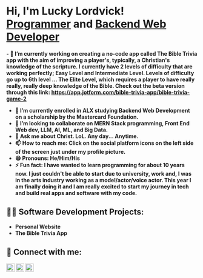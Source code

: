<h1>Hi, I'm Lucky Lordvick! <br/><a href="https://github.com/LuckyLordvick">Programmer</a> and <a href="https://www.linkedin.com/in//luckylordvick/">Backend Web Developer</a></h1>

<b>- 🔭 I’m currently working on creating a no-code app called The Bible Trivia app with the aim of improving a player's, typically, a Christian's knowledge of the scripture. I currently have 2 levels of difficulty that are working perfectly; Easy Level and Intermediate Level. Levels of difficulty go up to 6th level ... **The Elite Level**, which requires a player to have really really, really deep knowledge of the Bible. Check out the beta version through this link: https://app.jotform.com/bible-trivia-app/bible-trivia-game-2
- 🌱 I’m currently enrolled in ALX studying Backend Web Development on a scholarship by the Mastercard Foundation.
- 👯 I’m looking to collaborate on MERN Stack programming, Front End Web dev, LLM, AI, ML, and Big Data.
- 💬 Ask me about Christ. LoL. Any day... Anytime.
- 📫 How to reach me: Click on the social platform icons on the left side of the screen just under my profile picture.
- 😄 Pronouns: He/Him/His
- ⚡ Fun fact: I have wanted to learn programming for about 10 years now. I just couldn't be able to start due to university, work and, I was in the arts industry working as a model/actor/voice actor. This year I am finally doing it and I am really excited to start my journey in tech and build real apps and software with my code.</b>

<h2>👨‍💻 Software Development Projects:</h2>

- <b> Personal Website</b>
- <b>The Bible Trivia App</b>


<h2> 🤳 Connect with me:</h2>

[<img align="left" alt="LuckyLordvick | Twitter" width="22px" src="https://cdn.jsdelivr.net/npm/simple-icons@v3/icons/twitter.svg" />][twitter]
[<img align="left" alt="LuckyLordvick | LinkedIn" width="22px" src="https://cdn.jsdelivr.net/npm/simple-icons@v3/icons/linkedin.svg" />][linkedin]
[<img align="left" alt="LuckyLordvick | Instagram" width="22px" src="https://cdn.jsdelivr.net/npm/simple-icons@v3/icons/instagram.svg" />][instagram]

[twitter]: https://twitter.com/LuckyLordvick
[instagram]: https://www.instagram.com/LuckyLordvick/
[linkedin]: https://linkedin.com/in/Lucky-Lordvick
[Facebook]: https://www.facebook.com/UncleLuddoh

<!--
**LuckyLordvick/LuckyLordvick** is a ✨ _special_ ✨ repository because its `README.md` (this file) appears on your GitHub profile.
